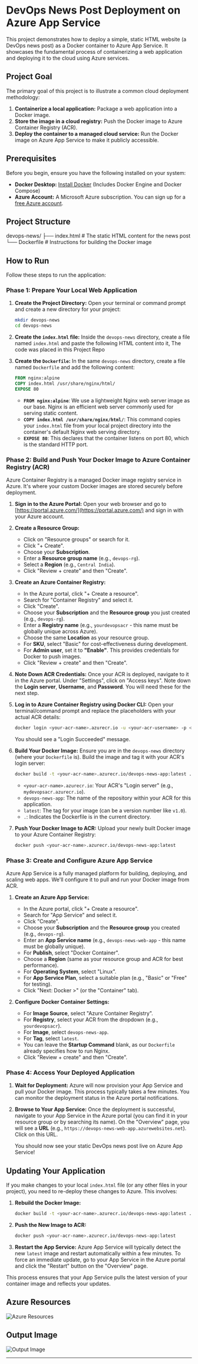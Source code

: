 # DevOps News Post Deployment on Azure App Service

This project demonstrates how to deploy a simple, static HTML website (a DevOps news post) as a Docker container to Azure App Service. It showcases the fundamental process of containerizing a web application and deploying it to the cloud using Azure services.

## Project Goal

The primary goal of this project is to illustrate a common cloud deployment methodology:
1.  **Containerize a local application:** Package a web application into a Docker image.
2.  **Store the image in a cloud registry:** Push the Docker image to Azure Container Registry (ACR).
3.  **Deploy the container to a managed cloud service:** Run the Docker image on Azure App Service to make it publicly accessible.

## Prerequisites

Before you begin, ensure you have the following installed on your system:

* **Docker Desktop:** [Install Docker](https://docs.docker.com/get-docker/) (Includes Docker Engine and Docker Compose)
* **Azure Account:** A Microsoft Azure subscription. You can sign up for a [free Azure account](https://azure.microsoft.com/en-in/free/).

## Project Structure

devops-news/
├── index.html      # The static HTML content for the news post
└── Dockerfile      # Instructions for building the Docker image

## How to Run

Follow these steps to run the application:

### Phase 1: Prepare Your Local Web Application

1.  **Create the Project Directory:**
    Open your terminal or command prompt and create a new directory for your project:

    ```bash
    mkdir devops-news
    cd devops-news
    ```

2.  **Create the `index.html` file:**
    Inside the `devops-news` directory, create a file named `index.html` and paste the following HTML content into it, The code was placed in this Project Repo

3.  **Create the `Dockerfile`:**
    In the same `devops-news` directory, create a file named `Dockerfile` and add the following content:

    ```dockerfile
    FROM nginx:alpine
    COPY index.html /usr/share/nginx/html/
    EXPOSE 80
    ```
    * **`FROM nginx:alpine`**: We use a lightweight Nginx web server image as our base. Nginx is an efficient web server commonly used for serving static content.
    * **`COPY index.html /usr/share/nginx/html/`**: This command copies your `index.html` file from your local project directory into the container's default Nginx web serving directory.
    * **`EXPOSE 80`**: This declares that the container listens on port 80, which is the standard HTTP port.

### Phase 2: Build and Push Your Docker Image to Azure Container Registry (ACR)
Azure Container Registry is a managed Docker image registry service in Azure. It's where your custom Docker images are stored securely before deployment.

1.  **Sign in to the Azure Portal:**
    Open your web browser and go to [https://portal.azure.com/](https://portal.azure.com/) and sign in with your Azure account.

2.  **Create a Resource Group:**
    * Click on "Resource groups" or search for it.
    * Click "+ Create".
    * Choose your **Subscription**.
    * Enter a **Resource group name** (e.g., `devops-rg`).
    * Select a **Region** (e.g., `Central India`).
    * Click "Review + create" and then "Create".

3.  **Create an Azure Container Registry:**
    * In the Azure portal, click "+ Create a resource".
    * Search for "Container Registry" and select it.
    * Click "Create".
    * Choose your **Subscription** and the **Resource group** you just created (e.g., `devops-rg`).
    * Enter a **Registry name** (e.g., `yourdevopsacr` - this name must be globally unique across Azure).
    * Choose the same **Location** as your resource group.
    * For **SKU**, select "Basic" for cost-effectiveness during development.
    * For **Admin user**, set it to **"Enable"**. This provides credentials for Docker to push images.
    * Click "Review + create" and then "Create".

4.  **Note Down ACR Credentials:**
    Once your ACR is deployed, navigate to it in the Azure portal. Under "Settings", click on "Access keys". Note down the **Login server**, **Username**, and **Password**. You will need these for the next step.

5.  **Log in to Azure Container Registry using Docker CLI:**
    Open your terminal/command prompt and replace the placeholders with your actual ACR details:

    ```bash
    docker login <your-acr-name>.azurecr.io -u <your-acr-username> -p <your-acr-password>
    ```
    You should see a "Login Succeeded" message.

6.  **Build Your Docker Image:**
    Ensure you are in the `devops-news` directory (where your `Dockerfile` is). Build the image and tag it with your ACR's login server:

    ```bash
    docker build -t <your-acr-name>.azurecr.io/devops-news-app:latest .
    ```
    * `<your-acr-name>.azurecr.io`: Your ACR's "Login server" (e.g., `mydevopsacr.azurecr.io`).
    * `devops-news-app`: The name of the repository within your ACR for this application.
    * `latest`: The tag for your image (can be a version number like `v1.0`).
    * `.`: Indicates the Dockerfile is in the current directory.

7.  **Push Your Docker Image to ACR:**
    Upload your newly built Docker image to your Azure Container Registry:

    ```bash
    docker push <your-acr-name>.azurecr.io/devops-news-app:latest
    ```

### Phase 3: Create and Configure Azure App Service

Azure App Service is a fully managed platform for building, deploying, and scaling web apps. We'll configure it to pull and run your Docker image from ACR.

1.  **Create an Azure App Service:**
    * In the Azure portal, click "+ Create a resource".
    * Search for "App Service" and select it.
    * Click "Create".
    * Choose your **Subscription** and the **Resource group** you created (e.g., `devops-rg`).
    * Enter an **App Service name** (e.g., `devops-news-web-app` - this name must be globally unique).
    * For **Publish**, select "Docker Container".
    * Choose a **Region** (same as your resource group and ACR for best performance).
    * For **Operating System**, select "Linux".
    * For **App Service Plan**, select a suitable plan (e.g., "Basic" or "Free" for testing).
    * Click "Next: Docker >" (or the "Container" tab).

2.  **Configure Docker Container Settings:**
    * For **Image Source**, select "Azure Container Registry".
    * For **Registry**, select your ACR from the dropdown (e.g., `yourdevopsacr`).
    * For **Image**, select `devops-news-app`.
    * For **Tag**, select `latest`.
    * You can leave the **Startup Command** blank, as our `Dockerfile` already specifies how to run Nginx.
    * Click "Review + create" and then "Create".

### Phase 4: Access Your Deployed Application

1.  **Wait for Deployment:** Azure will now provision your App Service and pull your Docker image. This process typically takes a few minutes. You can monitor the deployment status in the Azure portal notifications.

2.  **Browse to Your App Service:**
    Once the deployment is successful, navigate to your App Service in the Azure portal (you can find it in your resource group or by searching its name). On the "Overview" page, you will see a **URL** (e.g., `https://devops-news-web-app.azurewebsites.net`). Click on this URL.

    You should now see your static DevOps news post live on Azure App Service!

## Updating Your Application

If you make changes to your local `index.html` file (or any other files in your project), you need to re-deploy these changes to Azure. This involves:

1.  **Rebuild the Docker Image:**
    ```bash
    docker build -t <your-acr-name>.azurecr.io/devops-news-app:latest .
    ```

2.  **Push the New Image to ACR:**
    ```bash
    docker push <your-acr-name>.azurecr.io/devops-news-app:latest
    ```

3.  **Restart the App Service:** Azure App Service will typically detect the new `latest` image and restart automatically within a few minutes. To force an immediate update, go to your App Service in the Azure portal and click the "Restart" button on the "Overview" page.

This process ensures that your App Service pulls the latest version of your container image and reflects your updates.

## Azure Resources

![Azure Resources](https://github.com/manoj-2606/My-Projects/blob/8c410e19e2040bd243910af6eda1189b46bb00ff/Project6/Azure%20Resources.png)

## Output Image

![Output Image](https://github.com/manoj-2606/My-Projects/blob/ca616ad1260011d468b7fbdb453bc3d334a312d1/Project6/Output%20Image.png)

---
